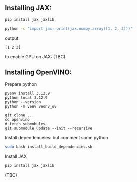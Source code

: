 ## Installing JAX:

```bash
pip install jax jaxlib

python -c "import jax; print(jax.numpy.array([1, 2, 3]))"
```
output:
```
[1 2 3]
```

to enable GPU on JAX: (TBC)


## Installing OpenVINO:


Prepare python
```
pyenv install 3.12.9
python local 3.12.9
python --version
python -m venv veonv_ov
```

```
git clone ...
cd openvino
# fetch submobules
git submodule update --init --recursive
```


Install dependenceies: but comment some python
```bash
sudo bash install_build_dependencies.sh
```
Install JAX
```bash
pip install jax jaxlib
```

(TBC)
